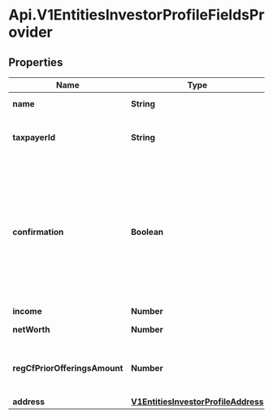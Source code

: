 # Api.V1EntitiesInvestorProfileFieldsProvider

## Properties

Name | Type | Description | Notes
------------ | ------------- | ------------- | -------------
**name** | **String** | The provider name | [optional] 
**taxpayerId** | **String** | The taxpayer identification number | [optional] 
**confirmation** | **Boolean** | Confirms that the provider is able to custody these securities and release respective funds in order to complete the purchase | [optional] 
**income** | **Number** | The income | [optional] 
**netWorth** | **Number** | The net worth | [optional] 
**regCfPriorOfferingsAmount** | **Number** | The prior offering amount in the last 12 months | [optional] 
**address** | [**V1EntitiesInvestorProfileAddress**](V1EntitiesInvestorProfileAddress.md) |  | [optional] 


